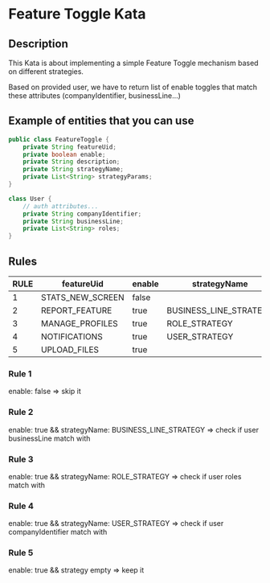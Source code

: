 # Feature Toggle Kata

## Description
This Kata is about implementing a simple Feature Toggle mechanism based on different strategies.

Based on provided user, we have to return list of enable toggles that match these attributes (companyIdentifier, businessLine...)


## Example of entities that you can use
```java
public class FeatureToggle {
    private String featureUid;
    private boolean enable;
    private String description;
    private String strategyName;
    private List<String> strategyParams;
}
```

```java
class User {
    // auth attributes...
    private String companyIdentifier;
    private String businessLine;
    private List<String> roles;
}
```

## Rules

| RULE | featureUid       | enable | strategyName           | strategyParams |
| ---  | ---------------- | ------ | ---------------------- | ----------------------------------- |
| 1    | STATS_NEW_SCREEN | false  |                        |                                     |
| 2    | REPORT_FEATURE   | true   | BUSINESS_LINE_STRATEGY | BL_1;BL_3                           |
| 3    | MANAGE_PROFILES  | true   | ROLE_STRATEGY          | TESTER                              |
| 4    | NOTIFICATIONS    | true   | USER_STRATEGY          | user1companyId;user2companyId       |
| 5    | UPLOAD_FILES     | true   |                        |                                     |

### Rule 1
enable: false => skip it

### Rule 2
enable: true && strategyName: BUSINESS_LINE_STRATEGY => check if user businessLine match with

### Rule 3
enable: true && strategyName: ROLE_STRATEGY => check if user roles match with

### Rule 4
enable: true && strategyName: USER_STRATEGY => check if user companyIdentifier match with

### Rule 5
enable: true && strategy empty => keep it
